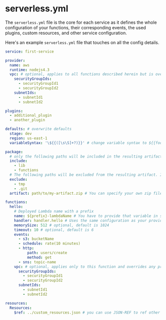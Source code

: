 <!--
title: Serverless.yml
description: todo
layout: Page
-->

# serverless.yml

The `serverless.yml` file is the core for each service as it defines the whole configuration of your functions, their corresponding events, the used plugins, custom resources, and other service configuration.

Here's an example `serverless.yml` file that touches on all the config details.

```yml
service: first-service

provider:
  name: aws
  runtime: nodejs4.3
  vpc: # optional, applies to all functions described herein but is overridden by any function level settings
    securityGroupIds:
      - securityGroupId1
      - securityGroupId2
    subnetIds:
      - subnetId1
      - subnetId2

plugins:
  - additional_plugin
  - another_plugin

defaults: # overwrite defaults
  stage: dev
  region: us-east-1
  variableSyntax: '\${{([\s\S]+?)}}' # change variable syntax to ${{foo}}

package:
  # only the following paths will be included in the resulting artifact which will be uploaded. Without specific include everything in the current folder will be included
  include:
    - lib
    - functions
  # The following paths will be excluded from the resulting artifact. If both include and exclude are defined we first apply the include, then the exclude so files are guaranteed to be excluded
  exclude:
    - tmp
    - .git
  artifact: path/to/my-artifact.zip # You can specify your own zip file for your service. Serverless won't zip your service if this is set

functions:
  hello:
    # Deployed Lambda name with a prefix
    name: ${prefix}-lambdaName # You have to provide that variable in serverless.env.yml
    handler: handler.hello # Uses the same configuration as your provider. Subdirectories are supported, depending on your language, e.g. subdir/handler.hello if handler.js is in subdir
    memorySize: 512 # optional, default is 1024
    timeout: 10 # optional, default is 6
    events:
      - s3: bucketName
      - schedule: rate(10 minutes)
      - http:
          path: users/create
          method: get
      - sns: topic-name
    vpc: # optional, applies only to this function and overrides any provider level settings
      securityGroupIds:
        - securityGroupId1
        - securityGroupId2
      subnetIds:
        - subnetId1
        - subnetId2

resources:
  Resources:
    $ref: ../custom_resources.json # you can use JSON-REF to ref other JSON files
```
